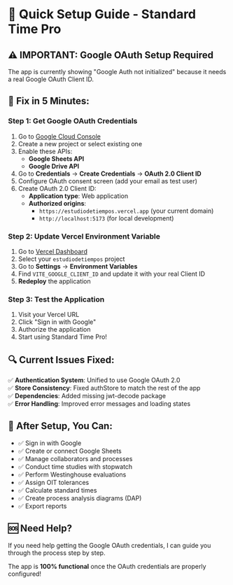 # 🚀 Quick Setup Guide - Standard Time Pro

## ⚠️ IMPORTANT: Google OAuth Setup Required

The app is currently showing "Google Auth not initialized" because it needs a real Google OAuth Client ID.

## 🔧 Fix in 5 Minutes:

### Step 1: Get Google OAuth Credentials
1. Go to [Google Cloud Console](https://console.cloud.google.com/)
2. Create a new project or select existing one
3. Enable these APIs:
   - **Google Sheets API**
   - **Google Drive API**
4. Go to **Credentials** → **Create Credentials** → **OAuth 2.0 Client ID**
5. Configure OAuth consent screen (add your email as test user)
6. Create OAuth 2.0 Client ID:
   - **Application type**: Web application
   - **Authorized origins**: 
     - `https://estudiodetiempos.vercel.app` (your current domain)
     - `http://localhost:5173` (for local development)

### Step 2: Update Vercel Environment Variable
1. Go to [Vercel Dashboard](https://vercel.com/dashboard)
2. Select your `estudiodetiempos` project
3. Go to **Settings** → **Environment Variables**
4. Find `VITE_GOOGLE_CLIENT_ID` and update it with your real Client ID
5. **Redeploy** the application

### Step 3: Test the Application
1. Visit your Vercel URL
2. Click "Sign in with Google"
3. Authorize the application
4. Start using Standard Time Pro!

## 🔍 Current Issues Fixed:

✅ **Authentication System**: Unified to use Google OAuth 2.0  
✅ **Store Consistency**: Fixed authStore to match the rest of the app  
✅ **Dependencies**: Added missing jwt-decode package  
✅ **Error Handling**: Improved error messages and loading states  

## 📱 After Setup, You Can:

- ✅ Sign in with Google
- ✅ Create or connect Google Sheets
- ✅ Manage collaborators and processes
- ✅ Conduct time studies with stopwatch
- ✅ Perform Westinghouse evaluations
- ✅ Assign OIT tolerances
- ✅ Calculate standard times
- ✅ Create process analysis diagrams (DAP)
- ✅ Export reports

## 🆘 Need Help?

If you need help getting the Google OAuth credentials, I can guide you through the process step by step.

The app is **100% functional** once the OAuth credentials are properly configured!